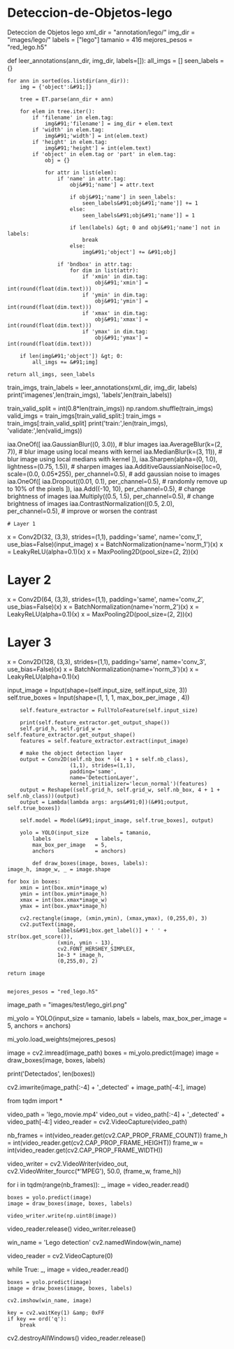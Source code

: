 # Deteccion-de-Objetos-lego
Deteccion de Objetos lego
xml_dir = "annotation/lego/"
img_dir = "images/lego/"
labels = &#91;"lego"]
tamanio = 416
mejores_pesos = "red_lego.h5"
 
def leer_annotations(ann_dir, img_dir, labels=&#91;]):
    all_imgs = &#91;]
    seen_labels = {}
    
    for ann in sorted(os.listdir(ann_dir)):
        img = {'object':&#91;]}
 
        tree = ET.parse(ann_dir + ann)
        
        for elem in tree.iter():
            if 'filename' in elem.tag:
                img&#91;'filename'] = img_dir + elem.text
            if 'width' in elem.tag:
                img&#91;'width'] = int(elem.text)
            if 'height' in elem.tag:
                img&#91;'height'] = int(elem.text)
            if 'object' in elem.tag or 'part' in elem.tag:
                obj = {}
                
                for attr in list(elem):
                    if 'name' in attr.tag:
                        obj&#91;'name'] = attr.text
 
                        if obj&#91;'name'] in seen_labels:
                            seen_labels&#91;obj&#91;'name']] += 1
                        else:
                            seen_labels&#91;obj&#91;'name']] = 1
                        
                        if len(labels) &gt; 0 and obj&#91;'name'] not in labels:
                            break
                        else:
                            img&#91;'object'] += &#91;obj]
                            
                    if 'bndbox' in attr.tag:
                        for dim in list(attr):
                            if 'xmin' in dim.tag:
                                obj&#91;'xmin'] = int(round(float(dim.text)))
                            if 'ymin' in dim.tag:
                                obj&#91;'ymin'] = int(round(float(dim.text)))
                            if 'xmax' in dim.tag:
                                obj&#91;'xmax'] = int(round(float(dim.text)))
                            if 'ymax' in dim.tag:
                                obj&#91;'ymax'] = int(round(float(dim.text)))
 
        if len(img&#91;'object']) &gt; 0:
            all_imgs += &#91;img]
                        
    return all_imgs, seen_labels
 
train_imgs, train_labels = leer_annotations(xml_dir, img_dir, labels)
print('imagenes',len(train_imgs), 'labels',len(train_labels))

train_valid_split = int(0.8*len(train_imgs))
np.random.shuffle(train_imgs)
valid_imgs = train_imgs&#91;train_valid_split:]
train_imgs = train_imgs&#91;:train_valid_split]
print('train:',len(train_imgs), 'validate:',len(valid_imgs))

iaa.OneOf(&#91;
    iaa.GaussianBlur((0, 3.0)), # blur images
    iaa.AverageBlur(k=(2, 7)), # blur image using local means with kernel
    iaa.MedianBlur(k=(3, 11)), # blur image using local medians with kernel
    ]),
    iaa.Sharpen(alpha=(0, 1.0), lightness=(0.75, 1.5)), # sharpen images
    iaa.AdditiveGaussianNoise(loc=0, scale=(0.0, 0.05*255), per_channel=0.5), # add gaussian noise to images
    iaa.OneOf(&#91;
        iaa.Dropout((0.01, 0.1), per_channel=0.5), # randomly remove up to 10% of the pixels
        ]),
    iaa.Add((-10, 10), per_channel=0.5), # change brightness of images
    iaa.Multiply((0.5, 1.5), per_channel=0.5), # change brightness of images
    iaa.ContrastNormalization((0.5, 2.0), per_channel=0.5), # improve or worsen the contrast
    
    
    # Layer 1
x = Conv2D(32, (3,3), strides=(1,1), padding='same', name='conv_1', use_bias=False)(input_image)
x = BatchNormalization(name='norm_1')(x)
x = LeakyReLU(alpha=0.1)(x)
x = MaxPooling2D(pool_size=(2, 2))(x)
 
# Layer 2
x = Conv2D(64, (3,3), strides=(1,1), padding='same', name='conv_2', use_bias=False)(x)
x = BatchNormalization(name='norm_2')(x)
x = LeakyReLU(alpha=0.1)(x)
x = MaxPooling2D(pool_size=(2, 2))(x)
 
# Layer 3
x = Conv2D(128, (3,3), strides=(1,1), padding='same', name='conv_3', use_bias=False)(x)
x = BatchNormalization(name='norm_3')(x)
x = LeakyReLU(alpha=0.1)(x)


input_image     = Input(shape=(self.input_size, self.input_size, 3))
        self.true_boxes = Input(shape=(1, 1, 1, max_box_per_image , 4))  
 
        self.feature_extractor = FullYoloFeature(self.input_size)
 
        print(self.feature_extractor.get_output_shape())    
        self.grid_h, self.grid_w = self.feature_extractor.get_output_shape()        
        features = self.feature_extractor.extract(input_image)            
 
        # make the object detection layer
        output = Conv2D(self.nb_box * (4 + 1 + self.nb_class), 
                        (1,1), strides=(1,1), 
                        padding='same', 
                        name='DetectionLayer', 
                        kernel_initializer='lecun_normal')(features)
        output = Reshape((self.grid_h, self.grid_w, self.nb_box, 4 + 1 + self.nb_class))(output)
        output = Lambda(lambda args: args&#91;0])(&#91;output, self.true_boxes])
 
        self.model = Model(&#91;input_image, self.true_boxes], output)
        
        yolo = YOLO(input_size          = tamanio, 
            labels              = labels, 
            max_box_per_image   = 5,
            anchors             = anchors)
            
            def draw_boxes(image, boxes, labels):
    image_h, image_w, _ = image.shape
 
    for box in boxes:
        xmin = int(box.xmin*image_w)
        ymin = int(box.ymin*image_h)
        xmax = int(box.xmax*image_w)
        ymax = int(box.ymax*image_h)
 
        cv2.rectangle(image, (xmin,ymin), (xmax,ymax), (0,255,0), 3)
        cv2.putText(image, 
                    labels&#91;box.get_label()] + ' ' + str(box.get_score()), 
                    (xmin, ymin - 13), 
                    cv2.FONT_HERSHEY_SIMPLEX, 
                    1e-3 * image_h, 
                    (0,255,0), 2)
        
    return image  
    
    
    mejores_pesos = "red_lego.h5"
image_path = "images/test/lego_girl.png"
 
mi_yolo = YOLO(input_size          = tamanio, 
            labels              = labels, 
            max_box_per_image   = 5,
            anchors             = anchors)
 
mi_yolo.load_weights(mejores_pesos)
 
image = cv2.imread(image_path)
boxes = mi_yolo.predict(image)
image = draw_boxes(image, boxes, labels)
 
print('Detectados', len(boxes))
 
cv2.imwrite(image_path&#91;:-4] + '_detected' + image_path&#91;-4:], image)

from tqdm import *
 
video_path = 'lego_movie.mp4'
video_out = video_path&#91;:-4] + '_detected' + video_path&#91;-4:]
video_reader = cv2.VideoCapture(video_path)
 
nb_frames = int(video_reader.get(cv2.CAP_PROP_FRAME_COUNT))
frame_h = int(video_reader.get(cv2.CAP_PROP_FRAME_HEIGHT))
frame_w = int(video_reader.get(cv2.CAP_PROP_FRAME_WIDTH))
 
video_writer = cv2.VideoWriter(video_out,
                       cv2.VideoWriter_fourcc(*'MPEG'), 
                       50.0, 
                       (frame_w, frame_h))
 
for i in tqdm(range(nb_frames)):
    _, image = video_reader.read()
    
    boxes = yolo.predict(image)
    image = draw_boxes(image, boxes, labels)
 
    video_writer.write(np.uint8(image))
 
video_reader.release()
video_writer.release()  

win_name = 'Lego detection'
cv2.namedWindow(win_name)
 
video_reader = cv2.VideoCapture(0)
 
while True:
    _, image = video_reader.read()
    
    boxes = yolo.predict(image)
    image = draw_boxes(image, boxes, labels)
 
    cv2.imshow(win_name, image)
 
    key = cv2.waitKey(1) &amp; 0xFF
    if key == ord('q'):
        break
 
cv2.destroyAllWindows()
video_reader.release()


